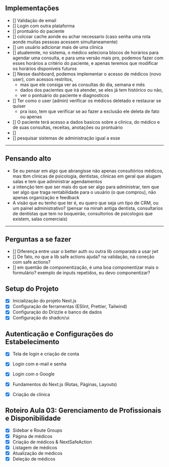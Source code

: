 ## Implementações

- [] Validação de email
- [] Login com outra plataforma
- [] prontuário do paciente
- [] colcoar cache aonde eu achar necessario (caso senha uma rota aonde muitas pessoas acessem simultaneamente)
- [] um usuário adicionar mais de uma clinica
- [] atualemnte, no sistema, o médico seleciona blocos de horários para agendar uma consulta, e para uma versão mais pro, podemos fazer com esses horários a critério do paciente, e apenas teremos que modificar os horários disponíveis futuros
- [] Nesse dashboard, podemos implementar o acesso de médicos (novo user), com acessos restritos,
  - mas que ele consiga ver as consultas do dia, semana e mês
  - dados dos pacientes que irá atender, se eles já tem histórico ou não,
  - ver o pontuário do paciente e diagnosticos
- [] Ter como o user (admin) verificar os médicos deletado e restaurar se quiser
  - pra isso, tem que verificar se ao fazer a exclusão ele deleta de fato ou apenas
- [] O paciente terá acesso a dados basicos sobre a clinica, do médico e de suas consultas, receitas, anotações ou prontuário
- []
- [] pesquisar sistemas de administração igual a esse

---

## Pensando alto
- Se eu pensar em algo que abrangisse não apenas consultórios médicos, mas tbm clinicas de psicologia, dentistas, clinicas em geral que alugam salas e tem que administrar agendamentos
- a intenção tem que ser mais do que ser algo para administrar, tem que ser algo que traga rentabilidade para o usuário (o que comprou), não apenas organização e feedback
- A visão que eu tenho que ter é, eu quero que seja um tipo de CRM, ou um painel administrativo?
(pensar na minah antiga dentista, consultarios de dentistas que tem no boqueirão, consultorios de psicologos que existem, salas comerciais)


---

## Perguntas a se fazer

- [] Diferença entre usar o better auth ou outra lib comparado a usar jwt
- [] De fato, no que a lib safe actions ajuda? na validação, na coneção com safe actions?
- [] em quentão de componentização, é uma boa componentizar mais o formulário? exemplo de inputs repetidos, eu devo componentizar?

## Setup do Projeto

- [x] Inicialização do projeto Next.js
- [x] Configuração de ferramentas (ESlint, Prettier, Tailwind)
- [x] Configuração do Drizzle e banco de dados
- [x] Configuração do shadcn/ui

## Autenticação e Configurações do Estabelecimento

- [x] Tela de login e criação de conta
- [x] Login com e-mail e senha
- [x] Login com o Google
- [x] Fundamentos do Next.js (Rotas, Páginas, Layouts)
- [x] Criação de clínica


## Roteiro Aula 03: Gerenciamento de Profissionais e Disponibilidade

- [x] Sidebar e Route Groups
- [x] Página de médicos
- [x] Criação de médicos & NextSafeAction
- [x] Listagem de médicos
- [x] Atualização de médicos
- [x] Deleção de médicos